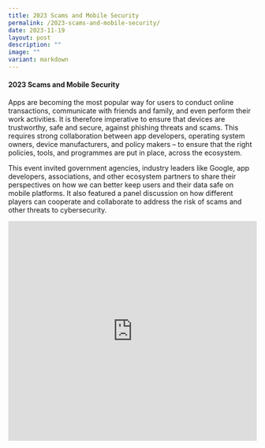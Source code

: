 ```yaml
---
title: 2023 Scams and Mobile Security
permalink: /2023-scams-and-mobile-security/
date: 2023-11-19
layout: post
description: ""
image: ""
variant: markdown
---
```

#### **2023 Scams and Mobile Security**

Apps are becoming the most popular way for users to conduct online transactions, communicate with friends and family, and even perform their work activities. It is therefore imperative to ensure that devices are trustworthy, safe and secure, against phishing threats and scams. This requires strong collaboration between app developers, operating system owners, device manufacturers, and policy makers – to ensure that the right policies, tools, and programmes are put in place, across the ecosystem. 

This event invited government agencies, industry leaders like Google, app developers, associations, and other ecosystem partners to share their perspectives on how we can better keep users and their data safe on mobile platforms. It also featured a panel discussion on how different players can cooperate and collaborate to address the risk of scams and other threats to cybersecurity. 

<iframe allowfullscreen="" allow="accelerometer; autoplay; clipboard-write; encrypted-media; gyroscope; picture-in-picture; web-share" frameborder="0" title="YouTube video player" src="https://www.youtube.com/embed/to7WjaINI_8?si=HTOkUyvGmrqRmr0C" width="100%" height="445"></iframe>